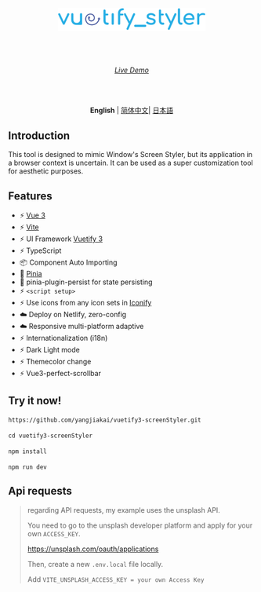 <br><br>

<p align='center' >
  <img  src='/src/assets/logo.svg' alt='Vuetify3' width='300'/>
</p>
<br><br>

<h6 align='center'>
<a href="https://styler.vuetify3.com">Live Demo</a>
</h6>

<br>

<p align='center'>
<b>English</b> | <a href="https://github.com/yangjiakai/vuetify3-screenStyler/blob/master/README.zh-CN.md">简体中文</a>| <a href="https://github.com/yangjiakai/vuetify3-screenStyler/blob/master/README.jp.md">日本語</a>
</p>

## Introduction

This tool is designed to mimic Window's Screen Styler, but its application in a browser context is uncertain. It can be used as a super customization tool for aesthetic purposes.

## Features

- ⚡️ [Vue 3](https://github.com/vuejs/core)
- ⚡️ [Vite](https://github.com/vitejs/vite)
- ⚡️ UI Framework [Vuetify 3](https://next.vuetifyjs.com/en/)
- ⚡️ TypeScript
- 📦 Component Auto Importing
- 🍍 [Pinia](https://pinia.vuejs.org/)
- 🍍 pinia-plugin-persist for state persisting
- ⚡️ `<script setup>`
- ⚡️ Use icons from any icon sets in [Iconify](https://icon-sets.iconify.design/)
- ☁️ Deploy on Netlify, zero-config
- ☁️ Responsive multi-platform adaptive
- ⚡️ Internationalization (i18n)
- ⚡️ Dark Light mode
- ⚡️ Themecolor change
- ⚡️ Vue3-perfect-scrollbar
  <br>

## Try it now!

```
https://github.com/yangjiakai/vuetify3-screenStyler.git

cd vuetify3-screenStyler

npm install

npm run dev
```

## Api requests

> regarding API requests, my example uses the unsplash API.
>
> You need to go to the unsplash developer platform and apply for your own `ACCESS_KEY`.
>
> https://unsplash.com/oauth/applications
>
> Then, create a new `.env.local` file locally.
>
> Add `VITE_UNSPLASH_ACCESS_KEY = your own Access Key`
